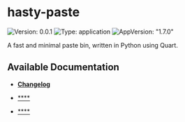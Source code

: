 # hasty-paste

![Version: 0.0.1](https://img.shields.io/badge/Version-0.0.1-informational?style=flat-square) ![Type: application](https://img.shields.io/badge/Type-application-informational?style=flat-square) ![AppVersion: "1.7.0"](https://img.shields.io/badge/AppVersion-"1.7.0"-informational?style=flat-square)

A fast and minimal paste bin, written in Python using Quart.

## Available Documentation

- [**Changelog**](CHANGELOG)

- [****](container-security)

- [****](helm-security)

